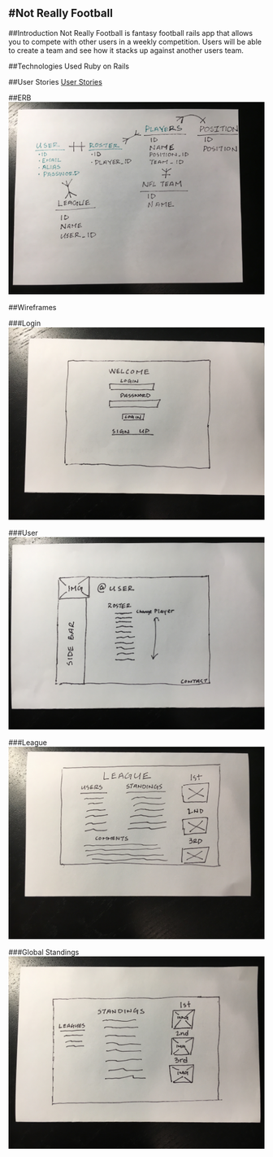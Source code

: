 #Not Really Football
-
##Introduction
Not Really Football is fantasy football rails app that allows you to compete with other users in a weekly competition.  Users will be able to create a team and see how it stacks up against another users team.

##Technologies Used
Ruby on Rails

##User Stories
[User Stories](https://trello.com/b/i7mWIqvq/project-2)

##ERB
![Login](./assets/erb.JPG)

##Wireframes

###Login
![Login](./assets/login.JPG)

###User
![Login](./assets/user.JPG)

###League
![Login](./assets/league.JPG)

###Global Standings
![Login](./assets/globalstandings.JPG)